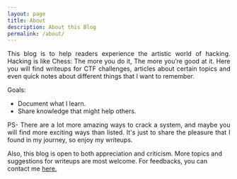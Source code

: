 ```yaml
---
layout: page
title: About
description: About this Blog
permalink: /about/
---
```

<p align="justify">
This blog is to help readers experience the artistic world of hacking. Hacking is like Chess: The more you do it, The more you’re good at it. Here you will find writeups for CTF challenges, articles about certain topics and even quick notes about different things that I want to remember.</p>

Goals:
- Document what I learn.
- Share knowledge that might help others.
<p align="justify">
PS- There are a lot more amazing ways to crack a system, and maybe you will find more exciting ways than listed. It's just to share the pleasure that I found in my journey, so enjoy my writeups.</p>

<p algin="justify">
Also, this blog is open to both appreciation and criticism. More topics and suggestions for writeups are most welcome. For feedbacks, you can contact me <a href="/contact">here.</a></p>